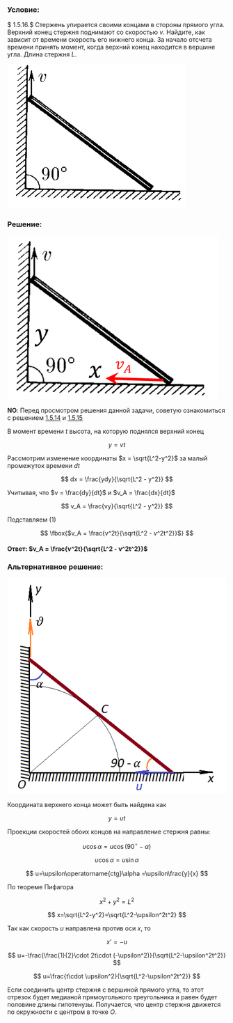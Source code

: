 ###  Условие:

$ 1.5.16.$ Стержень упирается своими концами в стороны прямого угла. Верхний конец стержня поднимают со скоростью $v$. Найдите, как зависит от времени скорость его нижнего конца. За начало отсчета времени принять момент, когда верхний конец находится в вершине угла. Длина стержня $L$.

![ К задаче $1.5.16$ |411x332, 31%](../../img/1.5.16/statement.png)

###  Решение:

![ Распределение скоростей концей стержня |486x375, 41%](../../img/1.5.16/draw.png)

__NO__: Перед просмотром решения данной задачи, советую ознакомиться с решением [1.5.14](../1.5.14) и [1.5.15](../1.5.15)

В момент времени $t$ высота, на которую поднялся верхний конец

$$
y = v t\tag{1}
$$

Рассмотрим изменение координаты $x = \sqrt{L^2-y^2}$ за малый промежуток времени $dt$

$$
dx = \frac{ydy}{\sqrt{L^2 - y^2}}
$$

Учитывая, что $v = \frac{dy}{dt}$ и $v_A = \frac{dx}{dt}$

$$
v_A = \frac{vy}{\sqrt{L^2 - y^2}}
$$

Подставляем $(1)$

$$
\fbox{$v_A = \frac{v^2t}{\sqrt{L^2 - v^2t^2}}$}
$$

#### Ответ: $v_A = \frac{v^2t}{\sqrt{L^2 - v^2t^2}}$

###  Альтернативное решение:

![ Распределение скоростей концей стержня |524x514, 41%](../../img/1.5.16/draw1.png)

Координата верхнего конца может быть найдена как

$$
y=\upsilon t
$$

Проекции скоростей обоих концов на направление стержня равны:

$$
\upsilon\cos\alpha =u\cos(90^{\circ}-\alpha )
$$

$$
\upsilon\cos\alpha =u\sin\alpha
$$

$$
u=\upsilon\operatorname{ctg}\alpha =\upsilon\frac{y}{x}
$$

По теореме Пифагора

$$
x^2+y^2=L^2
$$

$$
x=\sqrt{L^2-y^2}=\sqrt{L^2-\upsilon^2t^2}
$$

Так как скорость $u$ направлена против оси $x$, то

$$
x’=-u
$$

$$
u=-\frac{\frac{1}{2}\cdot 2t\cdot (-\upsilon^2)}{\sqrt{L^2-\upsilon^2t^2}}
$$

$$
u=\frac{t\cdot \upsilon^2}{\sqrt{L^2-\upsilon^2t^2}}
$$

Если соединить центр стержня с вершиной прямого угла, то этот отрезок будет медианой прямоугольного треугольника и равен будет половине длины гипотенузы. Получается, что центр стержня движется по окружности с центром в точке $O$.